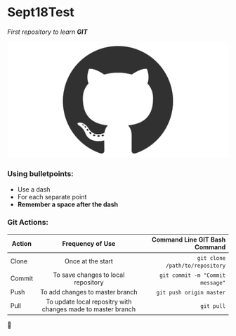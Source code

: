 # Sept18Test
*First repository to learn **GIT***

![alt text][logo]

### Using bulletpoints:
- Use a dash
- For each separate point
- **Remember a space after the dash**

### Git Actions:
| Action     | Frequency of Use                                             | Command Line GIT Bash Command    |
| -----------|:------------------------------------------------------------:|---------------------------------:|
| Clone      | Once at the start                                            | `git clone /path/to/repository`  |
| Commit     | To save changes to local repository                          | `git commit -m "Commit message"` |
| Push       | To add changes to master branch                              | `git push origin master`         |
| Pull       | To update local repositry with changes made to master branch | `git pull`                       |

:penguin:

[logo]: github.png "GitHub Logo"